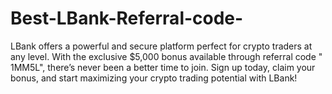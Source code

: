 # Best-LBank-Referral-code-
LBank offers a powerful and secure platform perfect for crypto traders at any level. With the exclusive $5,000 bonus available through referral code " 1MM5L", there’s never been a better time to join. Sign up today, claim your bonus, and start maximizing your crypto trading potential with LBank!
